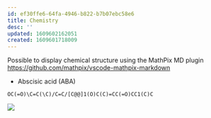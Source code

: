 ```yaml
---
id: ef30ffe6-64fa-4946-b822-b7b07ebc58e6
title: Chemistry
desc: ''
updated: 1609602162051
created: 1609601718009
---
```


Possible to display chemical structure using the MathPix MD plugin https://github.com/mathpix/vscode-mathpix-markdown 

- Abscisic acid (ABA)

```smiles
OC(=O)\C=C(\C)/C=C/[C@@]1(O)C(C)=CC(=O)CC1(C)C
````

![](/assets/images/2021-01-02-16-42-20.png)

